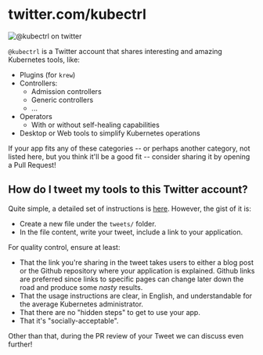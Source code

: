 # twitter.com/kubectrl

![@kubectrl on twitter](https://i.imgur.com/cr54ip0.png)

`@kubectrl` is a Twitter account that shares interesting and amazing Kubernetes tools, like:

* Plugins (for `krew`)
* Controllers:
  * Admission controllers
  * Generic controllers
  * ...
* Operators
  * With or without self-healing capabilities
* Desktop or Web tools to simplify Kubernetes operations

If your app fits any of these categories -- or perhaps another category, not listed here, but you think it'll be a good fit -- consider sharing it by opening a Pull Request!

## How do I tweet my tools to this Twitter account?

Quite simple, a detailed set of instructions is [here](tweets/README.md). However, the gist of it is:

* Create a new file under the `tweets/` folder.
* In the file content, write your tweet, include a link to your application.

For quality control, ensure at least:

* That the link you're sharing in the tweet takes users to either a blog post or the Github repository where your application is explained. Github links are preferred since links to specific pages can change later down the road and produce some _nasty_ results.
* That the usage instructions are clear, in English, and understandable for the average Kubernetes administrator.
* That there are no "hidden steps" to get to use your app.
* That it's "socially-acceptable".

Other than that, during the PR review of your Tweet we can discuss even further!
